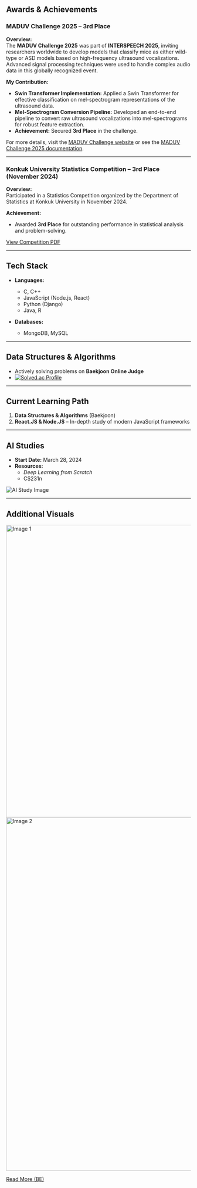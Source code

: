 ## Awards & Achievements

### MADUV Challenge 2025 – 3rd Place  
**Overview:**  
The **MADUV Challenge 2025** was part of **INTERSPEECH 2025**, inviting researchers worldwide to develop models that classify mice as either wild-type or ASD models based on high-frequency ultrasound vocalizations. Advanced signal processing techniques were used to handle complex audio data in this globally recognized event.

**My Contribution:**  
- **Swin Transformer Implementation:** Applied a Swin Transformer for effective classification on mel-spectrogram representations of the ultrasound data.  
- **Mel-Spectrogram Conversion Pipeline:** Developed an end-to-end pipeline to convert raw ultrasound vocalizations into mel-spectrograms for robust feature extraction.  
- **Achievement:** Secured **3rd Place** in the challenge.

For more details, visit the [MADUV Challenge website](https://www.maduv.org/) or see the [MADUV Challenge 2025 documentation](document/MADUV%20Challenge%202025.md).


---

### Konkuk University Statistics Competition – 3rd Place (November 2024)  
**Overview:**  
Participated in a Statistics Competition organized by the Department of Statistics at Konkuk University in November 2024.

**Achievement:**  
- Awarded **3rd Place** for outstanding performance in statistical analysis and problem-solving.

[View Competition PDF](document/Statistics%20Competition.pdf)

---

## Tech Stack

- **Languages:**  
  - C, C++  
  - JavaScript (Node.js, React)  
  - Python (Django)  
  - Java, R

- **Databases:**  
  - MongoDB, MySQL

---

## Data Structures & Algorithms

- Actively solving problems on **Baekjoon Online Judge**  
- [![Solved.ac Profile](http://mazassumnida.wtf/api/v2/generate_badge?boj=forwarder1121)](https://solved.ac/forwarder1121/)

---

## Current Learning Path

1. **Data Structures & Algorithms** (Baekjoon)  
2. **React.JS & Node.JS** – In-depth study of modern JavaScript frameworks

---

## AI Studies

- **Start Date:** March 28, 2024  
- **Resources:**  
  - *Deep Learning from Scratch*  
  - CS231n

![AI Study Image](https://github.com/forwarder1121/forwarder1121/assets/66872094/4ca6645d-44bb-4a39-b007-3ef569d397b3)

---

## Additional Visuals

<img width="796" alt="Image 1" src="https://github.com/user-attachments/assets/746a53a9-8b5b-484a-8182-ec6378828e4a">

<img width="963" alt="Image 2" src="https://github.com/user-attachments/assets/2e9e2579-f905-42ba-a0f5-33a5f306bbe3">

[Read More (BE)](https://d2.naver.com/news/3435170)
